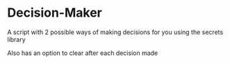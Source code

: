 # Decision-Maker
A script with 2 possible ways of making decisions for you using the secrets library

Also has an option to clear after each decision made
